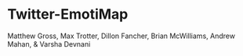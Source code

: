 Twitter-EmotiMap
================

Matthew Gross, Max Trotter, Dillon Fancher, Brian McWilliams, Andrew Mahan, &amp; Varsha Devnani
